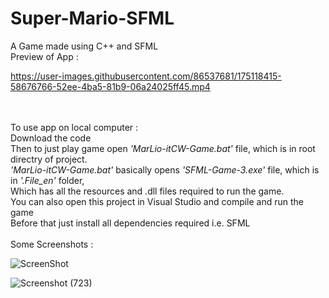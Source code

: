# Super-Mario-SFML

A Game made using C++ and SFML <br>
Preview of App : <br>

https://user-images.githubusercontent.com/86537681/175118415-58676766-52ee-4ba5-81b9-06a24025ff45.mp4

<br>
<br>
To use app on local computer : <br>
Download the code <br>
Then to just play game open <i>'MarLio-itCW-Game.bat'</i> file, which is in root directry of project. <br>
<i>'MarLio-itCW-Game.bat'</i> basically opens <i>'SFML-Game-3.exe'</i> file, which is in <i>'.File_en'</i> folder, <br>
Which has all the resources and .dll files required to run the game. <br>
You can also open this project in Visual Studio and compile and run the game <br>
Before that just install all dependencies required i.e. SFML <br>

<br>
Some Screenshots : <br>

![ScreenShot](https://user-images.githubusercontent.com/86537681/163735681-fc953960-0b36-467e-8fd4-53ee3d2e2b5e.png) <br>

![Screenshot (723)](https://user-images.githubusercontent.com/86537681/175111256-80194ff8-1473-496a-bd56-40b15bc79965.png) <br>
